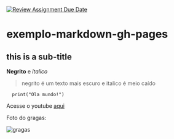 [![Review Assignment Due Date](https://classroom.github.com/assets/deadline-readme-button-22041afd0340ce965d47ae6ef1cefeee28c7c493a6346c4f15d667ab976d596c.svg)](https://classroom.github.com/a/ABV-bUZs)

# exemplo-markdown-gh-pages
## this is a sub-title

**Negrito** e *italico*

> negrito é um texto mais escuro e italico é meio caído

```
  print("Ola mundo!")
```
Acesse o youtube [aqui](https://www.youtube.com)

Foto do gragas:

![gragas](https://th.bing.com/th/id/R.7ff5a903b6940b975051f32a649f5b98?rik=frp5cRE%2fup0COw&riu=http%3a%2f%2fddragon.leagueoflegends.com%2fcdn%2fimg%2fchampion%2fsplash%2fGragas_4.jpg&ehk=QcL%2bERWPUv1ACIE3ktowyFRzC7yexwkRpcU7Ug63JFU%3d&risl=&pid=ImgRaw&r=0)
